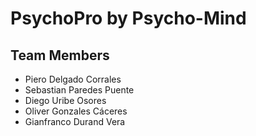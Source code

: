 # PsychoPro by Psycho-Mind

## Team Members

- Piero Delgado Corrales
- Sebastian Paredes Puente
- Diego Uribe Osores
- Oliver Gonzales Cáceres
- Gianfranco Durand Vera
